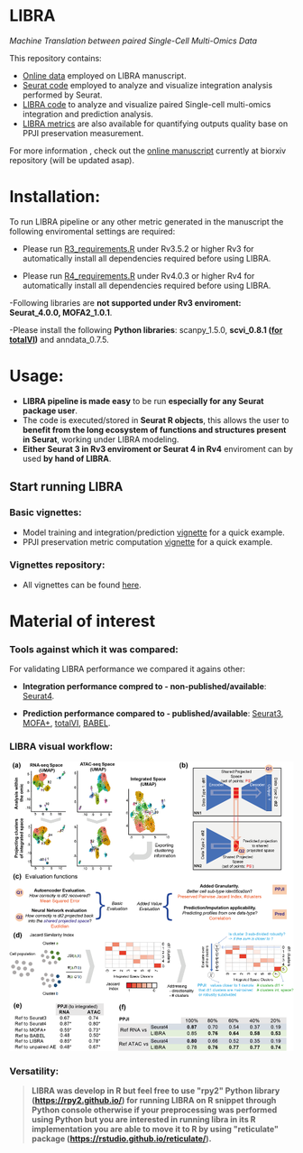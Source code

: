 # LIBRA
*Machine Translation between paired Single-Cell Multi-Omics Data*

This repository contains:
- [Online data](https://github.com/TranslationalBioinformaticsUnit/LIBRA/blob/main/data/) employed on LIBRA manuscript.
- [Seurat code](https://github.com/TranslationalBioinformaticsUnit/LIBRA/blob/main/R/) employed to analyze and visualize integration analysis performed by Seurat.
- [LIBRA code](https://github.com/TranslationalBioinformaticsUnit/LIBRA/blob/main/R/) to analyze and visualize paired Single-cell multi-omics integration and prediction analysis.
- [LIBRA metrics](https://github.com/TranslationalBioinformaticsUnit/LIBRA/blob/main/R/) are also available for quantifying outputs quality base on PPJI preservation measurement.

For more information , check out the [online manuscript](https://www.biorxiv.org/content/10.1101/2021.01.27.428400v1) currently at biorxiv repository (will be updated asap).

# Installation:

To run LIBRA pipeline or any other metric generated in the manuscript the following enviromental settings are required:

- Please run [R3_requirements.R](https://github.com/TranslationalBioinformaticsUnit/LIBRA/blob/main/gaf/files/R3_requirements.R) under Rv3.5.2 or higher Rv3 for automatically install all dependencies required before using LIBRA.

- Please run [R4_requirements.R](https://github.com/TranslationalBioinformaticsUnit/LIBRA/blob/main/gaf/files/R4_requirements.R) under Rv4.0.3 or higher Rv4 for automatically install all dependencies required before using LIBRA.

-Following libraries are **not supported under Rv3 enviroment: Seurat_4.0.0, MOFA2_1.0.1**.  

-Please install the following **Python libraries**: scanpy_1.5.0, **scvi_0.8.1 ([for totalVI](https://docs.scvi-tools.org/en/stable/installation.html))** and anndata_0.7.5. 

# Usage:

- **LIBRA pipeline is made easy** to be run **especially for any Seurat package user**. 
- The code is executed/stored in **Seurat R objects**, this allows the user to **benefit from the long ecosystem of functions and structures present in Seurat**, working under LIBRA modeling. 
- **Either Seurat 3 in Rv3 enviroment or Seurat 4 in Rv4** enviroment can by used **by hand of LIBRA**.

## Start running LIBRA

### Basic vignettes:
- Model training and integration/prediction [vignette](https://github.com/TranslationalBioinformaticsUnit/LIBRA/blob/main/vignettes/Jupyter_notebook/LIBRA_main_pipeline_v1.0.1.ipynb) for a quick example. 
- PPJI preservation metric computation [vignette](https://github.com/TranslationalBioinformaticsUnit/LIBRA/blob/main/vignettes/Jupyter_notebook/LIBRA_ppji_metric_v1.0.1.ipynb) for a quick example. 

### Vignettes repository:
- All vignettes can be found [here](https://github.com/TranslationalBioinformaticsUnit/LIBRA/blob/main/vignettes/).

# Material of interest

### Tools against which it was compared:
For validating LIBRA performance we compared it agains other:

- **Integration performance compred to - non-published/available**: [Seurat4](https://github.com/satijalab/seurat).

- **Prediction performance compared to - published/available**: [Seurat3](https://satijalab.org/seurat/articles/integration_mapping.html), [MOFA+](https://biofam.github.io/MOFA2/index.html), [totalVI](https://github.com/YosefLab/scvi-tools), [BABEL](https://github.com/wukevin/babel).

### LIBRA visual workflow:
![workflow.png](https://github.com/TranslationalBioinformaticsUnit/LIBRA/blob/main/gaf/figures/workflow.png)

### Versatility:
> **LIBRA was develop in R but feel free to use "rpy2" Python library (https://rpy2.github.io/) for running LIBRA on R snippet through Python console otherwise if your preprocessing was performed using Python but you are interested in running libra in its R implementation you are able to move it to R by using "reticulate" package (https://rstudio.github.io/reticulate/).**
